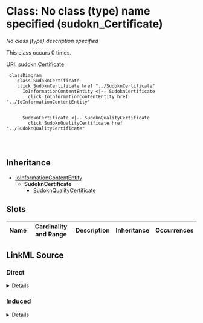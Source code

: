 

# Class: No class (type) name specified (sudokn_Certificate)


_No class (type) description specified_






This class occurs 0 times.


URI: [sudokn:Certificate](http://asu.edu/semantics/SUDOKN/Certificate)






```mermaid
 classDiagram
    class SudoknCertificate
    click SudoknCertificate href "../SudoknCertificate"
      IoInformationContentEntity <|-- SudoknCertificate
        click IoInformationContentEntity href "../IoInformationContentEntity"
      

      SudoknCertificate <|-- SudoknQualityCertificate
        click SudoknQualityCertificate href "../SudoknQualityCertificate"
      
      
      
```





## Inheritance
* [IoInformationContentEntity](../classes/IoInformationContentEntity.md)
    * **SudoknCertificate**
        * [SudoknQualityCertificate](../classes/SudoknQualityCertificate.md)



## Slots

| Name | Cardinality and Range | Description | Inheritance | Occurrences |
| ---  | --- | --- | --- | --- |














## LinkML Source

<!-- TODO: investigate https://stackoverflow.com/questions/37606292/how-to-create-tabbed-code-blocks-in-mkdocs-or-sphinx -->

### Direct

<details>

```yaml
name: sudokn_Certificate
conforms_to: No schema conformance document specified
annotations:
  count:
    tag: count
    value: 0
description: No class (type) description specified
title: No class (type) name specified
from_schema: sudokn-kg
rank: 1000
is_a: io_InformationContentEntity
class_uri: sudokn:Certificate

```
</details>

### Induced

<details>

```yaml
name: sudokn_Certificate
conforms_to: No schema conformance document specified
annotations:
  count:
    tag: count
    value: 0
description: No class (type) description specified
title: No class (type) name specified
from_schema: sudokn-kg
rank: 1000
is_a: io_InformationContentEntity
class_uri: sudokn:Certificate

```
</details>